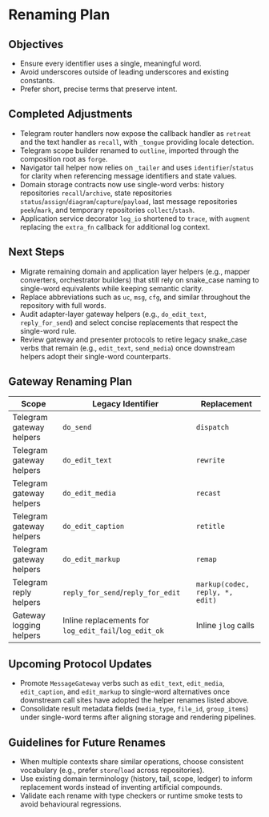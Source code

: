# Renaming Plan

## Objectives
- Ensure every identifier uses a single, meaningful word.
- Avoid underscores outside of leading underscores and existing constants.
- Prefer short, precise terms that preserve intent.

## Completed Adjustments
- Telegram router handlers now expose the callback handler as `retreat` and the text handler as `recall`, with `_tongue` providing locale detection.
- Telegram scope builder renamed to `outline`, imported through the composition root as `forge`.
- Navigator tail helper now relies on `_tailer` and uses `identifier`/`status` for clarity when referencing message identifiers and state values.
- Domain storage contracts now use single-word verbs: history repositories `recall`/`archive`, state repositories `status`/`assign`/`diagram`/`capture`/`payload`, last message repositories `peek`/`mark`, and temporary repositories `collect`/`stash`.
- Application service decorator `log_io` shortened to `trace`, with `augment` replacing the `extra_fn` callback for additional log context.

## Next Steps
- Migrate remaining domain and application layer helpers (e.g., mapper converters, orchestrator builders) that still rely on snake_case naming to single-word equivalents while keeping semantic clarity.
- Replace abbreviations such as `uc`, `msg`, `cfg`, and similar throughout the repository with full words.
- Audit adapter-layer gateway helpers (e.g., `do_edit_text`, `reply_for_send`) and select concise replacements that respect the single-word rule.
- Review gateway and presenter protocols to retire legacy snake_case verbs that remain (e.g., `edit_text`, `send_media`) once downstream helpers adopt their single-word counterparts.

## Gateway Renaming Plan

| Scope | Legacy Identifier | Replacement |
|-------|-------------------|-------------|
| Telegram gateway helpers | `do_send` | `dispatch` |
| Telegram gateway helpers | `do_edit_text` | `rewrite` |
| Telegram gateway helpers | `do_edit_media` | `recast` |
| Telegram gateway helpers | `do_edit_caption` | `retitle` |
| Telegram gateway helpers | `do_edit_markup` | `remap` |
| Telegram reply helpers | `reply_for_send`/`reply_for_edit` | `markup(codec, reply, *, edit)` |
| Gateway logging helpers | Inline replacements for `log_edit_fail`/`log_edit_ok` | Inline `jlog` calls |

## Upcoming Protocol Updates

- Promote `MessageGateway` verbs such as `edit_text`, `edit_media`, `edit_caption`, and `edit_markup` to single-word alternatives once downstream call sites have adopted the helper renames listed above.
- Consolidate result metadata fields (`media_type`, `file_id`, `group_items`) under single-word terms after aligning storage and rendering pipelines.

## Guidelines for Future Renames
- When multiple contexts share similar operations, choose consistent vocabulary (e.g., prefer `store`/`load` across repositories).
- Use existing domain terminology (history, tail, scope, ledger) to inform replacement words instead of inventing artificial compounds.
- Validate each rename with type checkers or runtime smoke tests to avoid behavioural regressions.
